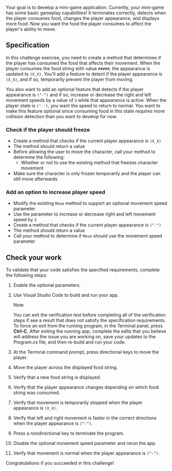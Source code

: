 Your goal is to develop a mini-game application. Currently, your mini-game has some basic gameplay capabilities! It terminates correctly, detects when the player consumes food, changes the player appearance, and displays more food. Now you want the food the player consumes to affect the player's ability to move.

## Specification

In this challenge exercise, you need to create a method that determines if the player has consumed the food that affects their movement. When the player consumes the food string with value `#####`, the appearance is updated to `(X_X)`. You'll add a feature to detect if the player appearance is `(X_X)`, and if so, temporarily prevent the player from moving.

You also want to add an optional feature that detects if the player appearance is `(^-^)` and if so, increase or decrease the right and left movement speeds by a value of `3` while that appearance is active. When the player state is `('-')`, you want the speed to return to normal. You want to make this feature optional since consuming food in this state requires more collision detection than you want to develop for now.

### Check if the player should freeze

- Create a method that checks if the current player appearance is `(X_X)` 
- The method should return a value
- Before allowing the user to move the character, call your method to determine the following:
    - Whether or not to use the existing method that freezes character movement
- Make sure the character is only frozen temporarily and the player can still move afterwards

### Add an option to increase player speed

- Modify the existing `Move` method to support an optional movement speed parameter
- Use the parameter to increase or decrease right and left movement speed by `3`
- Create a method that checks if the current player appearance is `(^-^)` 
- The method should return a value
- Call your method to determine if `Move` should use the movement speed parameter

## Check your work

To validate that your code satisfies the specified requirements, complete the following steps:

1. Enable the optional parameters.

1. Use Visual Studio Code to build and run your app.

    > [!NOTE]
    > You can exit the verification test before completing all of the verification steps if see a result that does not satisfy the specification requirements. To force an exit from the running program, in the Terminal panel, press **Ctrl-C**. After exiting the running app, complete the edits that you believe will address the issue you are working on, save your updates to the Program.cs file, and then re-build and run your code.

1. At the Terminal command prompt, press directional keys to move the player.

1. Move the player across the displayed food string.

1. Verify that a new food string is displayed.

1. Verify that the player appearance changes depending on which food string was consumed.

1. Verify that movement is temporarily stopped when the player appearance is `(X_X)`.

1. Verify that left and right movement is faster in the correct directions when the player appearance is `(^-^)`.

1. Press a nondirectional key to terminate the program.

1. Disable the optional movement speed parameter and rerun the app.

1. Verify that movement is normal when the player appearance is `(^-^)`.

Congratulations if you succeeded in this challenge!